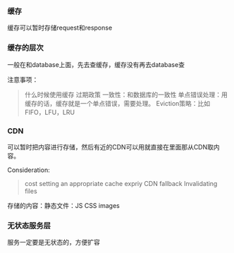 ### 缓存
缓存可以暂时存储request和response

### 缓存的层次

一般在和database上面，先去查缓存，缓存没有再去database查

注意事项：
> 什么时候使用缓存
> 过期政策
> 一致性：和数据库的一致性
> 单点错误处理：用缓存的话，缓存就是一个单点错误，需要处理。
> Eviction策略：比如FIFO，LFU，LRU

### CDN
可以暂时把内容进行存储，然后有近的CDN可以用就直接在里面那从CDN取内容。

Consideration:
> cost
> setting an appropriate cache expriy
> CDN fallback
> Invalidating files

存储的内容：静态文件：JS CSS images

### 无状态服务层
服务一定要是无状态的，方便扩容

